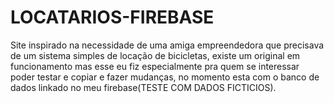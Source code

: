 # LOCATARIOS-FIREBASE
Site inspirado na necessidade de uma amiga empreendedora que precisava de um sistema simples de locação de bicicletas, existe um original em funcionamento mas esse eu fiz especialmente pra quem se interessar poder testar e copiar e fazer mudanças, no momento esta com o banco de dados linkado no meu firebase(TESTE COM DADOS  FICTICIOS).
